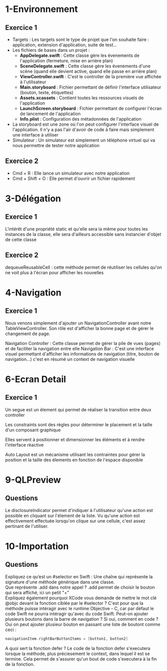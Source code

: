 # 1-Environnement

## Exercice 1

- Targets : Les targets sont le type de projet que l'on souhaite faire : application, extension d'application, suite de test...
- Les fichiers de bases dans un projet :
    - __AppDelegate.swift__ : Cette classe gère les évenements de l'application (fermeture, mise en arrière plan)
    - __SceneDelegate.swift__ : Cette classe gère les évenements d'une scène (quand elle devient active, quand elle passe en arrière plan)
    - __ViewController.swift__ : C'est le controller de la première vue affichée à l'utilisateur
    - __Main.storyboard__ : Fichier permettant de définir l'interface utilisateur (bouton, texte, étiquettes)
    - __Assets.xcassets__ : Contient toutes les ressources visuels de l'application
    - __LaunchScreen.storyboard__ : Fichier permettant de configurer l'écran de lancement de l'application
    - __Info.plist__ : Configuration des métadonnées de l'application
- La storyboard est une zone où l'on peut configurer l'interface visuel de l'application. Il n'y a pas l'air d'avoir de code à faire mais simplement une interface à utiliser
- Simulateur : Un simulateur est simplement un téléphone virtuel qui va nous permettre de tester notre application

## Exercice 2

- Cmd + R : Elle lance un simulateur avec notre application
- Cmd + Shift + O : Elle permet d'ouvrir un fichier rapidement


# 3-Délégation

## Exercice 1

L'intérêt d'une propriété static et qu'elle sera la même pour toutes les instances de la classe, elle sera d'ailleurs accessible sans instancier d'objet de cette classe

## Exercice 2

dequeueReusableCell : cette méthode permet de réutiliser les cellules qu'on ne voit plus à l'écran pour afficher les nouvelles

# 4-Navigation

## Exercice 1

Nous venons simplement d'ajouter un NavigationController avant notre TableViewController. Son rôle est d'afficher la bonne page et de gérer le changement de page.

Navigation Controller : Cette classe permet de gérer la pile de vues (pages) et de faciliter la navigation entre elle
Navigation Bar : C'est une interface visuel permettant d'afficher les informations de navigation (titre, bouton de navigation...) c'est en résumé un context de navigation visuelle

# 6-Ecran Detail

## Exercice 1

Un segue est un élement qui permet de réaliser la transition entre deux controller

Les constraints sont des règles pour déterminer le placement et la taille d'un composant graphique

Elles servent à positionner et dimensionner les éléments et à rendre l'interface réactive

Auto Layout est un mécanisme utilisant les contraintes pour gérer la position et la taille des élements en fonction de l'espace disponible

# 9-QLPreview

## Questions

Le disclosureIndicator permet d'indiquer à l'utilisateur qu'une action est possible en cliquant sur l'élement de la liste. Vu qu'une action est effectivement 
effectuée lorsqu'on clique sur une cellule, c'est assez pertinant de l'utiliser.

# 10-Importation

## Questions

Expliquez ce qu’est un #selector en Swift : Une chaîne qui représente la signature d'une méthode générique dans une classe.  
Que représente .add dans notre appel ? .add permet de choisir le bouton qui sera affiché, ici un petit "+"  
Expliquez également pourquoi XCode vous demande de mettre le mot clé @objc devant la fonction ciblée par le #selector ? C'est pour que la méthode puisse intéragir avec le runtime 
Objective - C, car par défaut le code Swift ne pourra intéragir qu'avec du code Swift.
Peut-on ajouter plusieurs boutons dans la barre de navigation ? Si oui, comment en code ? Oui on peut ajouter plusieur bouton en passant une liste de boutont comme ceci :
```swift
navigationItem.rightBarButtonItems = [button1, button2]
```
A quoi sert la fonction defer ? Le code de la fonction defer s'executera lorsque la méthode, plus préciesement le context, dans lequel il est se termine. 
Cela permet de s'assurer qu'un bout de code s'executera à la fin de la fonction.
